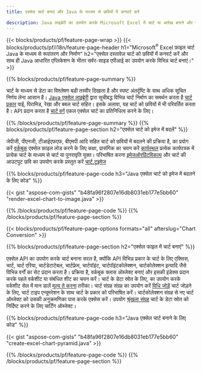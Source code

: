 ```yaml
---
title: एक्सेल चार्ट बनाएं और Java के माध्यम से छवियों में कनवर्ट करें

description: Java लाइब्रेरी का उपयोग करके Microsoft Excel में चार्ट या आरेख बनाने और परिवर्तित करने के लिए Java स्रोत कोड। 
---
```

{{< blocks/products/pf/feature-page-wrap >}}
{{< blocks/products/pf/i18n/feature-page-header h1="Microsoft<sup>&reg;</sup> Excel फ़ाइल चार्ट Java के माध्यम से रूपांतरण और निर्माण" h2="एक्सेल दस्तावेज़ चार्ट को छवियों में कनवर्ट करें और साथ ही Java आधारित एप्लिकेशन के भीतर सर्वर-साइड एपीआई का उपयोग करके विभिन्न चार्ट बनाएं।" >}}


{{% blocks/products/pf/feature-page-summary %}}

चार्ट के माध्यम से डेटा का विश्लेषण बड़ी तस्वीर दिखाता है और स्पष्ट अंतर्दृष्टि के साथ अधिक सूचित निर्णय लेना आसान है। [Java एक्सेल लाइब्रेरी](/cells/java/) द्वारा सूचीबद्ध विभिन्न चार्ट निर्माण का समर्थन करता है [चार्ट प्रकार](https://reference.aspose.com/cells/java/com.aspose.cells/ChartType) पाई, पिरामिड, रेखा और बबल चार्ट सहित। इसके अलावा, यह चार्ट को छवियों में भी परिवर्तित करता है। API प्रदान करता है [चार्ट वर्ग](https://reference.aspose.com/cells/java/com.aspose.cells/Chart) एकल एक्सेल चार्ट का प्रतिनिधित्व करने के लिए।

{{% /blocks/products/pf/feature-page-summary %}}
{{% blocks/products/pf/feature-page-section h2="एक्सेल चार्ट को इमेज में बदलें" %}}

जेपीजी, पीएनजी, टीआईएफएफ, बीएमपी आदि सहित चार्ट को छवियों में बदलने की प्रक्रिया है, का प्रयोग करें [वर्कबुक](https://reference.aspose.com/java/cells/com.aspose.cells/workbook) एक्सेल फ़ाइल लोड करने के लिए कक्षा, प्रासंगिक का चयन करें [कार्यस्थल](https://reference.aspose.com/cells/java/com.aspose.cells/worksheet) प्रत्येक कार्यपत्रक में प्रत्येक चार्ट के माध्यम से चार्ट या पुनरावृति युक्त। परिभाषित करना [इमेजऑरप्रिंटविकल्प](https://reference.aspose.com/cells/java/com.aspose.cells/ImageOrPrintOptions) और चार्ट की आउटपुट छवि का उपयोग करके प्रस्तुत करें [चार्ट.टूइमेज](https://reference.aspose.com/cells/java/com.aspose.cells/chart#toImage(java.io.OutputStream,%20com.aspose.cells.ImageOrPrintOptions))


{{% blocks/products/pf/feature-page-code h3="Java एक्सेल चार्ट को इमेज में बदलने के लिए कोड" %}}

{{< gist "aspose-com-gists" "b48fa96f2807e16db8031eb177e5bb60" "render-excel-chart-to-image.java" >}}

{{% /blocks/products/pf/feature-page-code %}}
{{% /blocks/products/pf/feature-page-section %}}

{{< blocks/products/pf/feature-page-options formats="all" afterslug="Chart Conversion" >}}


{{% blocks/products/pf/feature-page-section h2="एक्सेल फाइल में चार्ट बनाएं" %}}

एक्सेल API का उपयोग करके चार्ट बनाना सरल है, क्योंकि API विभिन्न प्रकार के चार्ट के लिए एक्सिस, चार्ट, चार्ट एरिया, चार्टडेटाटेबल, चार्टफ्रेम, चार्टपॉइंट, चार्टपॉइंटकोलेक्शन, चार्टकोलेक्शन इत्यादि जैसे विभिन्न वर्गों का सेट प्रदान करता है। प्रक्रिया है, वर्कबुक क्लास ऑब्जेक्ट बनाएं और इसकी इंडेक्स प्रदान करके पहले वर्कशीट या संबंधित शीट का चयन करें। चार्ट के डेटा स्रोत के लिए, का उपयोग करके वर्कशीट सेल में मान डालें [मूल्य ते करना](https://reference.aspose.com/cells/java/com.aspose.cells/cell#Value) तरीका। चार्ट संग्रह संग्रह का उपयोग करें [विधि जोड़ें](https://reference.aspose.com/cells/java/com.aspose.cells/chartcollection#add(int,%20int,%20int,%20int,%20int)) चार्ट जोड़ने के लिए, चार्ट टाइप एन्यूमरेशन के साथ चार्ट के प्रकार को परिभाषित करें। चार्टकोलेक्शन संग्रह से नए चार्ट ऑब्जेक्ट को उसकी अनुक्रमणिका पास करके एक्सेस करें। उपयोग [श्रृंखला संग्रह](https://reference.aspose.com/cells/java/com.aspose.cells/SeriesCollection) चार्ट के डेटा स्रोत को निर्दिष्ट करने के लिए चार्टिंग ऑब्जेक्ट।

{{% blocks/products/pf/feature-page-code h3="Java एक्सेल चार्ट बनाने के लिए कोड" %}}

{{< gist "aspose-com-gists" "b48fa96f2807e16db8031eb177e5bb60" "create-excel-chart-pyramid.java" >}}

{{% /blocks/products/pf/feature-page-code %}}
{{% /blocks/products/pf/feature-page-section %}}
